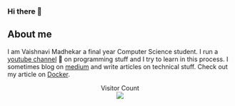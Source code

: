 ### Hi there 👋

## About me
I am Vaishnavi Madhekar a final year Computer Science student. I run a [youtube channel](https://www.youtube.com/channel/UCYZc6M7kL1IxxN57_ubqYMw) 🎥 on programming stuff and I try to learn in this process. I sometimes blog on [medium](https://medium.com/@vaishnavi514) and write articles on technical stuff. Check out my article on [Docker](https://medium.com/@vaishnavi514/docker-build-ship-run-any-application-anywhere-2f75d1166b50). 

<p align ="center">
  Visitor Count <br>
<img src = "https://komarev.com/ghpvc/?username=vaish28" />
</p>

<!--
**vaish28/vaish28** is a ✨ _special_ ✨ repository because its `README.md` (this file) appears on your GitHub profile.

Here are some ideas to get you started:

- 🔭 I’m currently working on ...
- 🌱 I’m currently learning ...
- 👯 I’m looking to collaborate on ...
- 🤔 I’m looking for help with ...
- 💬 Ask me about ...
- 📫 How to reach me: ...
- 😄 Pronouns: ...
- ⚡ Fun fact: ...
-->
